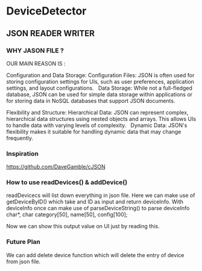 # DeviceDetector

## JSON READER WRITER

### WHY JASON FILE ?
OUR MAIN REASON IS : 

Configuration and Data Storage:
Configuration Files: JSON is often used for storing configuration settings for UIs, such as user preferences, application settings, and layout configurations.   
Data Storage: While not a full-fledged database, JSON can be used for simple data storage within applications or for storing data in NoSQL databases that support JSON documents.

Flexibility and Structure:
Hierarchical Data: JSON can represent complex, hierarchical data structures using nested objects and arrays. This allows UIs to handle data with varying levels of complexity.   
Dynamic Data: JSON's flexibility makes it suitable for handling dynamic data that may change frequently.

### Inspiration
https://github.com/DaveGamble/cJSON

### How to use readDevices() & addDevice() 
readDevicecs will list down everything in json file.
Here we can make use of getDeviceByID() which take and ID as input and return deviceInfo.
With deviceInfo once can make use of parseDeviceString() to parse deviceInfo char*,
char category[50], name[50], config[100];

Now we can show this output value on UI just by reading this.

### Future Plan
We can add delete device function which will delete the entry of device from json file.
